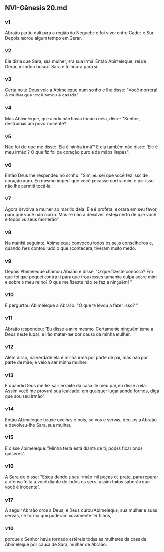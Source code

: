 ## NVI-Gênesis 20.md
### v1
 Abraão partiu dali para a região do Neguebe e foi viver entre Cades e Sur. Depois morou algum tempo em Gerar.
### v2
 Ele dizia que Sara, sua mulher, era sua irmã. Então Abimeleque, rei de Gerar, mandou buscar Sara e tomou-a para si.
### v3
 Certa noite Deus veio a Abimeleque num sonho e lhe disse: "Você morrerá! A mulher que você tomou é casada".
### v4
 Mas Abimeleque, que ainda não havia tocado nela, disse: "Senhor, destruirias um povo inocente?
### v5
 Não foi ele que me disse: ‘Ela é minha irmã’? E ela também não disse: ‘Ele é meu irmão’? O que fiz foi de coração puro e de mãos limpas".
### v6
 Então Deus lhe respondeu no sonho: "Sim, eu sei que você fez isso de coração puro. Eu mesmo impedi que você pecasse contra mim e por isso não lhe permiti tocá-la.
### v7
 Agora devolva a mulher ao marido dela. Ele é profeta, e orará em seu favor, para que você não morra. Mas se não a devolver, esteja certo de que você e todos os seus morrerão".
### v8
 Na manhã seguinte, Abimeleque convocou todos os seus conselheiros e, quando lhes contou tudo o que acontecera, tiveram muito medo.
### v9
 Depois Abimeleque chamou Abraão e disse: "O que fizeste conosco? Em que foi que pequei contra ti para que trouxesses tamanha culpa sobre mim e sobre o meu reino? O que me fizeste não se faz a ninguém! "
### v10
 E perguntou Abimeleque a Abraão: "O que te levou a fazer isso? "
### v11
 Abraão respondeu: "Eu disse a mim mesmo: Certamente ninguém teme a Deus neste lugar, e irão matar-me por causa da minha mulher.
### v12
 Além disso, na verdade ela é minha irmã por parte de pai, mas não por parte de mãe; e veio a ser minha mulher.
### v13
 E quando Deus me fez sair errante da casa de meu pai, eu disse a ela: Assim você me provará sua lealdade: em qualquer lugar aonde formos, diga que sou seu irmão".
### v14
 Então Abimeleque trouxe ovelhas e bois, servos e servas, deu-os a Abraão e devolveu-lhe Sara, sua mulher.
### v15
 E disse Abimeleque: "Minha terra está diante de ti; podes ficar onde quiseres".
### v16
 A Sara ele disse: "Estou dando a seu irmão mil peças de prata, para reparar a ofensa feita a você diante de todos os seus; assim todos saberão que você é inocente".
### v17
 A seguir Abraão orou a Deus, e Deus curou Abimeleque, sua mulher e suas servas, de forma que puderam novamente ter filhos,
### v18
 porque o Senhor havia tornado estéreis todas as mulheres da casa de Abimeleque por causa de Sara, mulher de Abraão.
